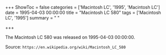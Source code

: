 +++
ShowToc = false
categories = ['Macintosh LC', '1995', 'Macintosh LC']
date = 1995-04-03 00:00:00
title = "Macintosh LC 580"
tags = ['Macintosh LC', '1995']
summary = " "

+++

The Macintosh LC 580 was released on 1995-04-03 00:00:00.

Source: `https://en.wikipedia.org/wiki/Macintosh_LC_580`


